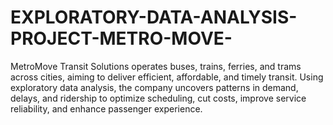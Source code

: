 # EXPLORATORY-DATA-ANALYSIS-PROJECT-METRO-MOVE-
MetroMove Transit Solutions operates buses, trains, ferries, and trams across cities, aiming to deliver efficient, affordable, and timely transit. Using exploratory data analysis, the company uncovers patterns in demand, delays, and ridership to optimize scheduling, cut costs, improve service reliability, and enhance passenger experience.
